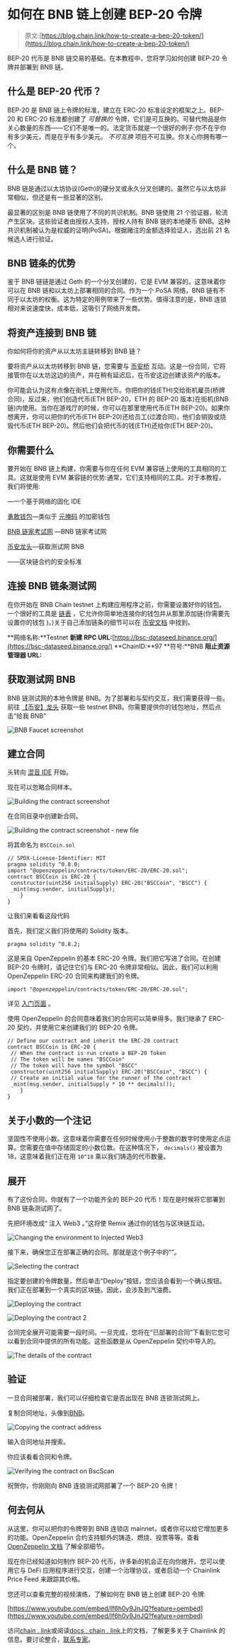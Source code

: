 # 如何在 BNB 链上创建 BEP-20 令牌

> 原文:[https://blog.chain.link/how-to-create-a-bep-20-token/](https://blog.chain.link/how-to-create-a-bep-20-token/)

BEP-20 代币是 BNB 链交易的基础。在本教程中，您将学习如何创建 BEP-20 令牌并部署到 BNB 链。

## 什么是 BEP-20 代币？

BEP-20 是 BNB 链上令牌的标准，建立在 ERC-20 标准设定的框架之上。BEP-20 和 ERC-20 标准都创建了 *可替换的* 令牌，它们是可互换的。可替代物品是你关心数量的东西——它们不是唯一的。法定货币就是一个很好的例子:你不在乎你有多少美元，而是在乎有多少美元。 *不可互换* 项目不可互换。你关心你拥有哪一个。

## 什么是 BNB 链？

BNB 链是通过以太坊协议(Geth)的硬分叉或永久分叉创建的。虽然它与以太坊非常相似，但还是有一些显著的区别。

最显著的区别是 BNB 链使用了不同的共识机制。BNB 链使用 21 个验证器，轮流产生区块。这些验证者由授权人支持，授权人持有 BNB 链的本地硬币 BNB。这种共识机制被认为是权威的证明(PoSA)。根据赌注的金额选择验证人，选出前 21 名候选人进行验证。

## BNB 链条的优势

鉴于 BNB 链链是通过 Geth 的一个分叉创建的，它是 EVM 兼容的。这意味着你可以在 BNB 链和以太坊上部署相同的合同。作为一个 PoSA 网络，BNB 链有不同于以太坊的权衡。这为特定的用例带来了一些优势。值得注意的是，BNB 连锁相对来说速度快，成本低，这吸引了网络开发商。

## 将资产连接到 BNB 链

你如何将你的资产从以太坊主链转移到 BNB 链？

要将资产从以太坊转移到 BNB 链，您需要与 [币安桥](https://www.bnbchain.world/en/bridge) 互动。这是一份合同，它将接管你在以太坊这边的资产，并在稍有延迟后，在币安这边创建该资产的版本。

你可能会认为这有点像在街机上使用代币。你把你的钱(ETH)交给街机雇员(桥牌合同)，反过来，他们创造代币(ETH BEP-20，ETH 的 BEP-20 版本)在街机(BNB 链)内使用。当你在游戏厅的时候，你可以在那里使用代币(ETH BEP-20)。如果你想离开，你可以把你的代币(ETH BEP-20)还给员工(过渡合同)，他们会销毁或烧毁代币(ETH BEP-20)。然后他们会把代币的钱(ETH)还给你(ETH BEP-20)。

## 你需要什么

要开始在 BNB 链上构建，你需要与你在任何 EVM 兼容链上使用的工具相同的工具。这就是使用 EVM 兼容链的优势:通常，它们支持相同的工具。对于本教程，我们将使用:

[](https://remix.ethereum.org)—一个基于网络的固化 IDE

[勇敢钱包](https://brave.com/wallet/)—类似于 [元掩码](https://metamask.io) 的加密钱包

[BNB 链家考试网](https://testnet.bscscan.com) —BNB 链家考试网

[币安龙头](https://testnet.binance.org/faucet-smart)—获取测试网 BNB

[](https://openzeppelin.com)——区块链合约的安全标准

## 连接 BNB 链条测试网

在你开始在 BNB Chain testnet 上构建应用程序之前，你需要设置好你的钱包。一个很好的工具是 [链表](https://chainlist.org/) ，它允许你简单地连接你的钱包并从那里添加链(你需要先设置你的钱包 )。)关于自己添加链条的细节可以在 [币安文档](https://docs.binance.org/wallets/bsc-wallets.html) 中找到。

**网络名称:**Testnet  **新建 RPC URL:**[https://bsc-dataseed.binance.org/](https://bsc-dataseed.binance.org/) **ChainID:**97  **符号:**BNB  **阻止资源管理器 URL:**[](https://testnet.bscscan.com)

## 获取测试网 BNB

BNB 链测试网的本地令牌是 BNB。为了部署和与契约交互，我们需要获得一些。前往 [【币安】龙头](https://testnet.binance.org/faucet-smart) 获取一些 testnet BNB。你需要提供你的钱包地址，然后点击“给我 BNB”

![BNB Faucet screenshot](../Images/4cfbdba4c7dbd3db25659fa33367a9fa.png)

## 建立合同

头转向 [混音 IDE](https://remix.ethereum.org/) 开始。

现在可以忽略合同样本。

![Building the contract screenshot](../Images/5e3a82377e785ccb47e2ec894ddffb2d.png)

在合同目录中创建新合同。

![Building the contract screenshot - new file](../Images/6c30d2fa3658552001fbd52871a8439a.png)

将其命名为 `BSCCoin.sol`

```
// SPDX-License-Identifier: MIT
pragma solidity ^0.8.0;
import "@openzeppelin/contracts/token/ERC-20/ERC-20.sol";
contract BSCCoin is ERC-20 {
 constructor(uint256 initialSupply) ERC-20("BSCCoin", "BSCC") {
 _mint(msg.sender, initialSupply);
    }
}
```

让我们来看看这段代码

首先，我们定义我们将使用的 Solidity 版本。

```
pragma solidity ^0.8.2;
```

这是来自 OpenZeppelin 的基本 ERC-20 令牌。我们把它写进了合同。在创建 BEP-20 令牌时，请记住它们与 ERC-20 令牌非常相似。因此，我们可以利用 OpenZeppelin ERC-20 合同来构建我们的令牌。

```
import "@openzeppelin/contracts/token/ERC-20/ERC-20.sol";
```

详见 [入门页面](https://openzeppelin.com/contracts/) 。

使用 OpenZeppelin 的合同意味着我们的合同可以简单得多。我们继承了 ERC-20 契约，并使用它来创建我们的 BEP-20 令牌。

```
// Define our contract and inherit the ERC-20 contract
contract BSCCoin is ERC-20 {
 // When the contract is run create a BEP-20 Token
 // The token will be names "BSCCoin"
 // The token will have the symbol "BSCC"
 constructor(uint256 initialSupply) ERC-20("BSCCoin", "BSCC") {
 // Create an initial value for the runner of the contract
 _mint(msg.sender, initialSupply * 10 ** decimals());
    }
}
```

## 关于小数的一个注记

坚固性不使用小数。这意味着你需要在任何时候使用小于整数的数字时使用定点运算。您需要在值中存储固定的小数位数。在这种情况下， `decimals()` 被设置为 18，这意味着我们正在用 `10^18` 乘以我们铸造的代币数量。

## 展开

有了这份合同，你就有了一个功能齐全的 BEP-20 代币！现在是时候将它部署到 BNB 链条测试网了。

先把环境改成“ 注入 Web3 。”这将使 Remix 通过你的钱包与区块链互动。

![Changing the environment to Injected Web3](../Images/b11d3ee12a0977d5401569285c554ae1.png)

接下来，确保您正在部署正确的合同。那就是这个例子中的“”。

![Selecting the contract](../Images/2606c00f2acfc81e05f82f25949eaba2.png)

指定要创建的令牌数量，然后单击“Deploy”按钮，您应该会看到一个确认按钮。我们正在部署到一个真实的区块链。因此，会涉及到汽油费。

![Deploying the contract](../Images/f110c4317e55ea5cb2545373a62745d9.png)

![Deploying the contract 2](../Images/17479834d3d99c6c46f95228bea07f1d.png)

合同完全展开可能需要一段时间。一旦完成，您将在“已部署的合同”下看到它您可以看到合同中提供的所有功能。这些函数是从 OpenZeppelin 契约中导入的。

![The details of the contract](../Images/2c433467a526f62ef8484f9f8221aadb.png)

## 验证

一旦合同被部署，我们可以仔细检查它是否出现在 BNB 连锁测试网上。

复制合同地址，头像到[BNB](https://testnet.bscscan.com/)。

![Copying the contract address](../Images/88b778c24db4ea187143aeb10b340b92.png)

输入合同地址并搜索。

你应该看看合同和令牌。

![Verifying the contract on BscScan](../Images/80a4cd23b6fe7968614c86f0f413afb8.png)

祝贺你，你刚刚向 BNB 连锁测试网部署了一个 BEP-20 令牌！

## 何去何从

从这里，你可以把你的令牌带到 BNB 连锁店 mainnet，或者你可以给它增加更多的功能。OpenZeppelin 合约支持额外的铸造、燃烧、投票等等。查看 [OpenZeppelin 文档](https://docs.openzeppelin.com/contracts/4.x/BEP20) 了解全部细节。

现在你已经知道如何制作 BEP-20 代币，许多新的机会正在向你敞开。您可以使用它与 DeFi 应用程序进行交互，创建一个治理协议，或者启动一个 Chainlink Price Feed 来跟踪其价格。

您还可以查看完整的视频演练，了解如何在 BNB 链上创建 BEP-20 令牌:

[https://www.youtube.com/embed/If6h0y9JnJQ?feature=oembed](https://www.youtube.com/embed/If6h0y9JnJQ?feature=oembed)

访问[chain . link](https://chain.link/)或阅读[docs . chain . link](https://docs.chain.link/)上的文档，了解更多关于 Chainlink 的信息。要讨论整合，[联系专家](https://chainlinkcommunity.typeform.com/to/OYQO67EF)。